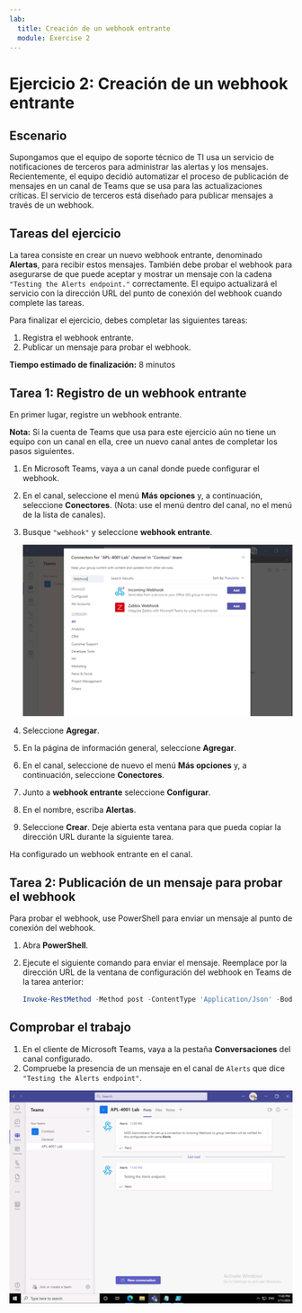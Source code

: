 ```yaml
---
lab:
  title: Creación de un webhook entrante
  module: Exercise 2
---
```


# Ejercicio 2: Creación de un webhook entrante

## Escenario

Supongamos que el equipo de soporte técnico de TI usa un servicio de notificaciones de terceros para administrar las alertas y los mensajes. Recientemente, el equipo decidió automatizar el proceso de publicación de mensajes en un canal de Teams que se usa para las actualizaciones críticas.  El servicio de terceros está diseñado para publicar mensajes a través de un webhook.  

## Tareas del ejercicio

La tarea consiste en crear un nuevo webhook entrante, denominado **Alertas**, para recibir estos mensajes.  También debe probar el webhook para asegurarse de que puede aceptar y mostrar un mensaje con la cadena `"Testing the Alerts endpoint."` correctamente. El equipo actualizará el servicio con la dirección URL del punto de conexión del webhook cuando complete las tareas.

Para finalizar el ejercicio, debes completar las siguientes tareas:

1. Registra el webhook entrante.
2. Publicar un mensaje para probar el webhook.

**Tiempo estimado de finalización:** 8 minutos

## Tarea 1: Registro de un webhook entrante

En primer lugar, registre un webhook entrante.

**Nota:** Si la cuenta de Teams que usa para este ejercicio aún no tiene un equipo con un canal en ella, cree un nuevo canal antes de completar los pasos siguientes.

1. En Microsoft Teams, vaya a un canal donde puede configurar el webhook.
2. En el canal, seleccione el menú **Más opciones** y, a continuación, seleccione **Conectores**.  (Nota: use el menú dentro del canal, no el menú de la lista de canales).
3. Busque `"webhook"` y seleccione **webhook entrante**.

   ![Captura de pantalla del webhook en la barra de búsqueda.](../../media/add-incoming-webhook.png)

4. Seleccione **Agregar**.
5. En la página de información general, seleccione **Agregar**.
6. En el canal, seleccione de nuevo el menú **Más opciones** y, a continuación, seleccione **Conectores**.
7. Junto a **webhook entrante** seleccione **Configurar**.
8. En el nombre, escriba **Alertas**.
9. Seleccione **Crear**.  Deje abierta esta ventana para que pueda copiar la dirección URL durante la siguiente tarea.

Ha configurado un webhook entrante en el canal.

## Tarea 2: Publicación de un mensaje para probar el webhook

Para probar el webhook, use PowerShell para enviar un mensaje al punto de conexión del webhook.

1. Abra **PowerShell**.
2. Ejecute el siguiente comando para enviar el mensaje.  Reemplace <YOUR WEBHOOK URL> por la dirección URL de la ventana de configuración del webhook en Teams de la tarea anterior:

     ```powershell
     Invoke-RestMethod -Method post -ContentType 'Application/Json' -Body '{"text":"Testing the Alerts endpoint."}' -Uri <YOUR WEBHOOK URL>
    ```

## Comprobar el trabajo

1. En el cliente de Microsoft Teams, vaya a la pestaña **Conversaciones** del canal configurado.
2. Compruebe la presencia de un mensaje en el canal de `Alerts` que dice `"Testing the Alerts endpoint"`.

 ![Captura de pantalla de la vista Permisos configurados en Azure Portal.](../../media/final-alert-message.png)
